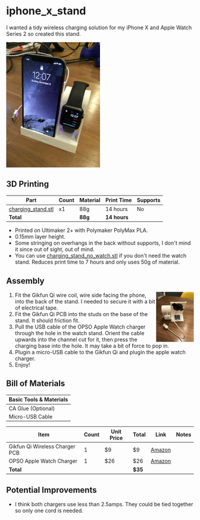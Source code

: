 # iphone_x_stand

I wanted a tidy wireless charging solution for my iPhone X and Apple Watch Series 2 so created this stand.

<img src="front_assembled.jpg" width="50%" />

## 3D Printing

|Part|Count|Material|Print Time|Supports|
|---|---|---|---|---|
|[charging_stand.stl](charging_stand.stl)|x1|88g|14 hours|No|
|**Total**| |**88g**|**14 hours**| |

* Printed on Ultimaker 2+ with Polymaker PolyMax PLA.
* 0.15mm layer height.
* Some stringing on overhangs in the back without supports, I don't mind it since out of sight, out of mind.
* You can use [charging_stand_no_watch.stl](charging_stand_no_watch.stl) if you don't need the watch stand.  Reduces print time to 7 hours and only uses 50g of material.

## Assembly

<img src="rear_assembled.jpg" width="20%" align="right"/>

1. Fit the Gikfun Qi wire coil, wire side facing the phone, into the back of the stand.  I needed to secure it with a bit of electrical tape.
1. Fit the Gikfun Qi PCB into the studs on the base of the stand.  It should friction fit.
1. Pull the USB cable of the OPSO Apple Watch charger through the hole in the watch stand.  Orient the cable upwards into the channel cut for it, then press the charging base into the hole.  It may take a bit of force to pop in.
1. Plugin a micro-USB cable to the Gikfun Qi and plugin the apple watch charger.
1. Enjoy!

## Bill of Materials

|Basic Tools & Materials|
|---|
|CA Glue (Optional)|
|Micro-USB Cable|

|Item|Count|Unit Price|Total|Link|Notes|
|---|---|---|---|---|---|
|Gikfun Qi Wireless Charger PCB|1|$9|$9|[Amazon](https://www.amazon.com/gp/product/B073W7P5T8/ref=oh_aui_detailpage_o03_s00?ie=UTF8&psc=1)||
|OPSO Apple Watch Charger|1|$26|$26|[Amazon](https://www.amazon.com/gp/product/B01MXX9IIY/ref=oh_aui_detailpage_o03_s00?ie=UTF8&psc=1)||
|**Total**| | |**$35**|||

## Potential Improvements

* I think both chargers use less than 2.5amps.  They could be tied together so only one cord is needed.
